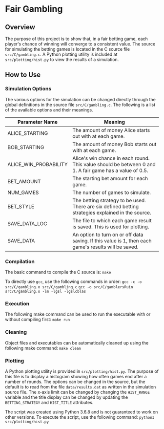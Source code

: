 # Fair Gambling
## Overview
The purpose of this project is to show that, in a fair betting game, each player's chance of winning will converge to a consistent value. The source for simulating the betting games is located in the C source file `src/C/gambling.c`. A Python plotting utility is included at `src/plotting/hist.py` to view the results of a simulation.

## How to Use
### Simulation Options
The various options for the simulation can be changed directly through the global definitions in the source file `src/C/gambling.c`. The following is a list of the available options and their meanings.

| Parameter Name        | Meaning                                                                                                |
| --------------------- | ------------------------------------------------------------------------------------------------------ |
| ALICE_STARTING        | The amount of money Alice starts out with at each game.                                                |
| BOB_STARTING          | The amount of money Bob starts out with at each game.                                                  |
| ALICE_WIN_PROBABILITY | Alice's win chance in each round. This value should be between 0 and 1. A fair game has a value of 0.5.|
| BET_AMOUNT            | The starting bet amount for each game.                                                                 |
| NUM_GAMES             | The number of games to simulate.                                                                       |
| BET_STYLE             | The betting strategy to be used. There are six defined betting strategies explained in the source.     |
| SAVE_DATA_LOC         | The file to which each game result is saved. This is used for plotting.                                |
| SAVE_DATA             | An option to turn on or off data saving. If this value is 1, then each game's results will be saved.   |

### Compilation
The basic command to compile the C source is:
`make`

To directly use `gcc`, use the following commands in order:
`gcc -c -o src/C/gambling.o src/C/gambling.c`
`gcc -o src/C/gamblersRuin src/C/gambling.o -lm -lgsl -lgslcblas`

### Execution
The following make command can be used to run the executable with or without compiling first:
`make run`

### Cleaning
Object files and executables can be automatically cleaned up using the following make command:
`make clean`

### Plotting
A Python plotting utility is provided in `src/plotting/hist.py`. The purpose of this file is to display a histogram showing how often games end after a number of rounds. The options can be changed in the source, but the default is to read from the file `data/results.dat` as written in the simulation source file. The x-axis limit can be changed by changing the `HIST_RANGE` variable and the title display can be changed by updating the `BETTING_STRATEGY` and `HIST_TITLE` attributes. 

The script was created using Python 3.6.8 and is not guaranteed to work on other versions. To execute the script, use the following command:
`python3 src/plotting/hist.py`
